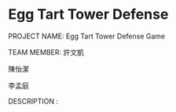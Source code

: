 # Egg Tart Tower Defense

PROJECT NAME:
Egg Tart Tower Defense Game


TEAM MEMBER:
許文凱

陳怡潔

李孟庭


DESCRIPTION :
